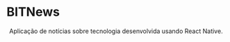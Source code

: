 # BITNews

<p style="text-align: center">
Aplicação de notícias sobre tecnologia desenvolvida usando React Native.
<p>